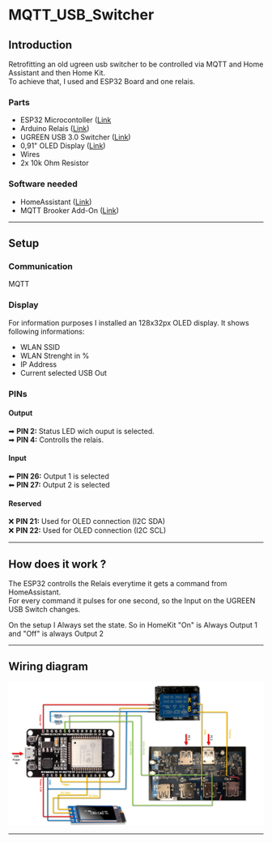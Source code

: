 # MQTT_USB_Switcher

## Introduction

Retrofitting an old ugreen usb switcher to be controlled via MQTT and Home Assistant and then Home Kit.  
To achieve that, I used and ESP32 Board and one relais. 

### Parts
- ESP32 Microcontoller ([Link](https://amzn.eu/d/09rRW8V)
- Arduino Relais ([Link](https://www.amazon.de/dp/B07BVXT1ZK?ref=ppx_pop_mob_ap_share))
- UGREEN USB 3.0 Switcher ([Link](https://www.amazon.de/dp/B01N6GD9JO?ref=ppx_pop_mob_ap_share))
- 0,91" OLED Display ([Link](https://amzn.eu/d/3ufx9ke))
- Wires
- 2x 10k Ohm Resistor

### Software needed
- HomeAssistant  ([Link](https://www.home-assistant.io/))
- MQTT Brooker Add-On ([Link](https://mosquitto.org/))

---

## Setup

### Communication

MQTT

### Display

For information purposes I installed an 128x32px OLED display. It shows following informations:
- WLAN SSID
- WLAN Strenght in %
- IP Address
- Current selected USB Out

### PINs

#### Output
➡ **PIN 2:** Status LED wich ouput is selected.  
➡ **PIN 4:** Controlls the relais.  

#### Input
⬅ **PIN 26:** Output 1 is selected  
⬅ **PIN 27:** Output 2 is selected  

#### Reserved
❌ **PIN 21:** Used for OLED connection (I2C SDA)  
❌ **PIN 22:** Used for OLED connection (I2C SCL)

---

## How does it work ? 

The ESP32 controlls the Relais everytime it gets a command from HomeAssistant.  
For every command it pulses for one second, so the Input on the UGREEN USB Switch changes. 

On the setup I Always set the state. So in HomeKit "On" is Always Output 1 and "Off" is always Output 2

---

## Wiring diagram

![alt Text](docs/Wiringdiagram.jpg)

---
